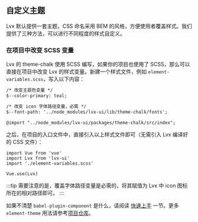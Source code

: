 ## 自定义主题
Lvx 默认提供一套主题，CSS 命名采用 BEM 的风格，方便使用者覆盖样式。我们提供了三种方法，可以进行不同程度的样式自定义。


### 在项目中改变 SCSS 变量
Lvx 的 theme-chalk 使用 SCSS 编写，如果你的项目也使用了 SCSS，那么可以直接在项目中改变 Lvx 的样式变量。新建一个样式文件，例如 `element-variables.scss`，写入以下内容：
```html
/* 改变主题色变量 */
$--color-primary: teal;

/* 改变 icon 字体路径变量，必需 */
$--font-path: '../node_modules/lvx-ui/lib/theme-chalk/fonts';

@import "../node_modules/lvx-ui/packages/theme-chalk/src/index";
```

之后，在项目的入口文件中，直接引入以上样式文件即可（无需引入 Lvx 编译好的 CSS 文件）：
```JS
import Vue from 'vue'
import Lvx from 'lvx-ui'
import './element-variables.scss'

Vue.use(Lvx)
```

:::tip
需要注意的是，覆盖字体路径变量是必需的，将其赋值为 Lvx 中 icon 图标所在的相对路径即可。
:::



如果不清楚 `babel-plugin-component` 是什么，请阅读 <a href="./#/zh-CN/component/quickstart">快速上手</a> 一节。更多 `element-theme` 用法请参考[项目仓库](https://github.com/ElementUI/element-theme)。